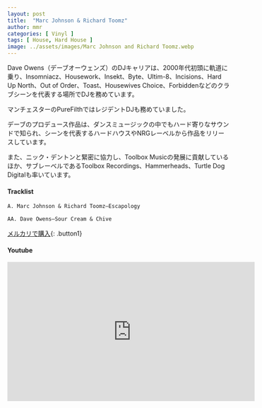 ```yaml
---
layout: post
title:  "Marc Johnson & Richard Toomz"
author: mmr
categories: [ Vinyl ]
tags: [ House, Hard House ]
image: ../assets/images/Marc Johnson and Richard Toomz.webp
---
```



Dave Owens（デーブオーウェンズ）のDJキャリアは、2000年代初頭に軌道に乗り、Insomniacz、Housework、Insekt、Byte、Ultim-8、Incisions、Hard Up North、Out of Order、Toast、Housewives Choice、Forbiddenなどのクラブシーンを代表する場所でDJを務めています。

マンチェスターのPureFilthではレジデントDJも務めていました。

デーブのプロデュース作品は、ダンスミュージックの中でもハード寄りなサウンドで知られ、シーンを代表するハードハウスやNRGレーベルから作品をリリースしています。

また、ニック・デントンと緊密に協力し、Toolbox Musicの発展に貢献しているほか、サブレーベルであるToolbox Recordings、Hammerheads、Turtle Dog Digitalも率いています。

#### Tracklist
```md
A. Marc Johnson & Richard Toomz–Escapology

AA. Dave Owens–Sour Cream & Chive
```

[メルカリで購入](https://jp.mercari.com/item/m80514183541?afid=6142608987){: .button1}

#### Youtube
<iframe width="560" height="315" src="https://www.youtube.com/embed/tn2_jYHGWVg?si=YH72rJqO2kN9q7Ou" title="YouTube video player" frameborder="0" allow="accelerometer; autoplay; clipboard-write; encrypted-media; gyroscope; picture-in-picture; web-share" referrerpolicy="strict-origin-when-cross-origin" allowfullscreen></iframe>